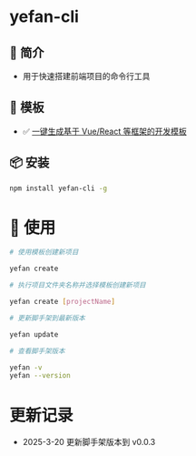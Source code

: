# yefan-cli

## 📖 简介

- 用于快速搭建前端项目的命令行工具

## 📕 模板

- ✅ [一键生成基于 Vue/React 等框架的开发模板](https://www.npmjs.com/package/yefan-cli)

## 📦 安装

```bash
npm install yefan-cli -g
```

# 🚩 使用

```bash
# 使用模板创建新项目

yefan create

# 执行项目文件夹名称并选择模板创建新项目

yefan create [projectName]

# 更新脚手架到最新版本

yefan update

# 查看脚手架版本

yefan -v
yefan --version
```

# 更新记录

- 2025-3-20 更新脚手架版本到 v0.0.3
